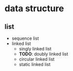 # data structure
## list
* sequence list
* linked list
  * singly linked list
  * **TODO**: doubly linked list
  * circular linked list
  * static linked list
